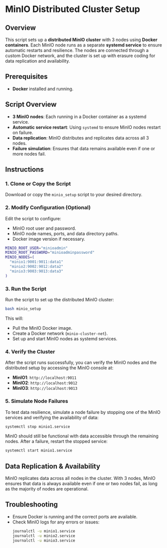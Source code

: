 
# MinIO Distributed Cluster Setup

## Overview
This script sets up a **distributed MinIO cluster** with 3 nodes using **Docker containers**. Each MinIO node runs as a separate **systemd service** to ensure automatic restarts and resilience. The nodes are connected through a custom Docker network, and the cluster is set up with erasure coding for data replication and availability.

## Prerequisites
- **Docker** installed and running.

## Script Overview
- **3 MinIO nodes**: Each running in a Docker container as a systemd service.
- **Automatic service restart**: Using `systemd` to ensure MinIO nodes restart on failure.
- **Data replication**: MinIO distributes and replicates data across all 3 nodes.
- **Failure simulation**: Ensures that data remains available even if one or more nodes fail.

## Instructions

### 1. Clone or Copy the Script
Download or copy the `minio_setup` script to your desired directory.

### 2. Modify Configuration (Optional)
Edit the script to configure:
- MinIO root user and password.
- MinIO node names, ports, and data directory paths.
- Docker image version if necessary.

```bash
MINIO_ROOT_USER="minioadmin"
MINIO_ROOT_PASSWORD="minioadminpassword"
MINIO_NODES=(
  "minio1:9001:9011:data1"
  "minio2:9002:9012:data2"
  "minio3:9003:9013:data3"
)
```

### 3. Run the Script
Run the script to set up the distributed MinIO cluster:

```bash
bash minio_setup
```

This will:
- Pull the MinIO Docker image.
- Create a Docker network (`minio-cluster-net`).
- Set up and start MinIO nodes as systemd services.

### 4. Verify the Cluster
After the script runs successfully, you can verify the MinIO nodes and the distributed setup by accessing the MinIO console at:
- **MinIO1**: `http://localhost:9011`
- **MinIO2**: `http://localhost:9012`
- **MinIO3**: `http://localhost:9013`

### 5. Simulate Node Failures
To test data resilience, simulate a node failure by stopping one of the MinIO services and verifying the availability of data:
```bash
systemctl stop minio1.service
```

MinIO should still be functional with data accessible through the remaining nodes. After a failure, restart the stopped service:
```bash
systemctl start minio1.service
```

## Data Replication & Availability
MinIO replicates data across all nodes in the cluster. With 3 nodes, MinIO ensures that data is always available even if one or two nodes fail, as long as the majority of nodes are operational.

## Troubleshooting
- Ensure Docker is running and the correct ports are available.
- Check MinIO logs for any errors or issues:
  ```bash
  journalctl -u minio1.service
  journalctl -u minio2.service
  journalctl -u minio3.service
  ```
